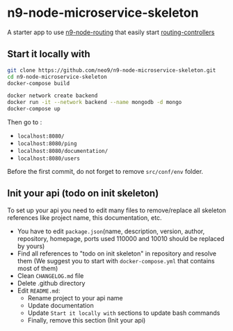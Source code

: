 # n9-node-microservice-skeleton

A starter app to use [n9-node-routing](https://github.com/neo9/n9-node-routing) that easily start [routing-controllers](https://github.com/typestack/routing-controllers)

## Start it locally with

```bash
git clone https://github.com/neo9/n9-node-microservice-skeleton.git
cd n9-node-microservice-skeleton
docker-compose build

docker network create backend
docker run -it --network backend --name mongodb -d mongo
docker-compose up
```

Then go to :

- `localhost:8080/`
- `localhost:8080/ping`
- `localhost:8080/documentation/`
- `localhost:8080/users`

Before the first commit, do not forget to remove `src/conf/env` folder.

## Init your api (todo on init skeleton)

To set up your api you need to edit many files to remove/replace all skeleton references like project name, this documentation, etc.

- You have to edit `package.json`(name, description, version, author, repository, homepage, ports used 110000 and 10010 should be replaced by yours)
- Find all references to "todo on init skeleton" in repository and resolve them (We suggest you to start with `docker-compose.yml` that contains most of them)
- Clean `CHANGELOG.md` file
- Delete .github directory
- Edit `README.md`:
  - Rename project to your api name
  - Update documentation
  - Update `Start it locally with` sections to update bash commands
  - Finally, remove this section (Init your api)
